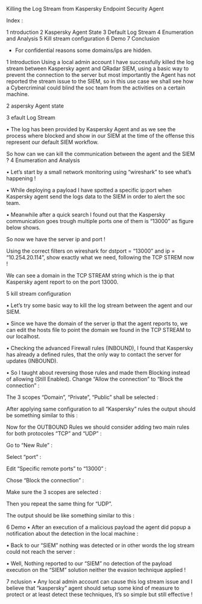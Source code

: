 Killing the Log Stream from Kaspersky Endpoint Security Agent


Index :

1 ntroduction
2	Kaspersky Agent State
3	Default Log Stream
4	Enumeration and Analysis
5	Kill stream configuration
6	Demo
7	Conclusion


+ For confidential reasons some domains/ips are hidden.


1	Introduction
Using a local admin account I have successfully killed the log stream between Kaspersky agent and QRadar SIEM, using a basic way to prevent the connection to the server but most importantly the Agent has not reported the stream issue to the SIEM, so in this use case we shall see how a Cybercriminal could blind the soc team from the activities on a certain machine.
 


2 aspersky Agent state



3 efault Log Stream



•	The log has been provided by Kaspersky Agent and as we see the process where blocked and show in our SIEM at the time of the offense this represent our default SIEM workflow.
 
So how can we can kill the communication between the agent and the SIEM ?
4 Enumeration and Analysis


•	Let’s start by a small network monitoring using “wireshark” to see what’s happening !



•	While deploying a payload I have spotted a specific ip:port when Kaspersky agent send the logs data to the SIEM in order to alert the soc team.

•	Meanwhile after a quick search I found out that the Kaspersky communication goes trough multiple ports one of them is “13000” as figure below shows.


So now we have the server ip and port !
 


Using the correct filters on wireshark for dstport = “13000” and ip = “10.254.20.114”, show exactly what we need, following the TCP STREM now !

We can see a domain in the TCP STREAM string which is the ip that Kaspersky agent report to on the port 13000.
 


5 kill stream configuration


•	Let’s try some basic way to kill the log stream between the agent and our SIEM.


•	Since we have the domain of the server ip that the agent reports to, we can edit the hosts file to point the domain we found in the TCP STREAM to our localhost.




 
•	Checking the advanced Firewall rules (INBOUND), I found that Kaspersky has already a defined rules, that the only way to contact the server for updates (INBOUND).


•	So I taught about reversing those rules and made them Blocking instead of allowing (Still Enabled).
Change “Allow the connection” to “Block the connection” :

 
The 3 scopes “Domain”, “Private”, “Public” shall be selected :



After applying same configuration to all “Kaspersky” rules the output should be something similar to this :

 

Now for the OUTBOUND Rules we should consider adding two main rules for both protocoles “TCP” and “UDP” :


Go to “New Rule” :



Select “port” :



Edit “Specific remote ports” to “13000” :

 

Chose “Block the connection” :



Make sure the 3 scopes are selected :



Then you repeat the same thing for “UDP”.


The output should be like something similar to this :

 
6 Demo
•	After an execution of a malicious payload the agent did popup a notification about the detection in the local machine :


•	Back to our “SIEM” nothing was detected or in other words the log stream could not reach the server :



•	Well, Nothing reported to our “SIEM” no detection of the payload execution on the “SIEM” solution neither the evasion technique applied !


7 nclusion
•	Any local admin account can cause this log stream issue and I believe that “kaspersky” agent should setup some kind of measure to protect or at least detect these techniques, It’s so simple but still effective !

